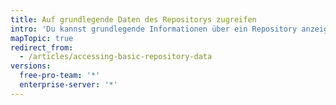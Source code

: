 ```yaml
---
title: Auf grundlegende Daten des Repositorys zugreifen
intro: 'Du kannst grundlegende Informationen über ein Repository anzeigen, beispielsweise über die Aktivität{% if currentVersion == "free-pro-team@latest" %}, den Datenverkehr{% endif %} und die Beitragsaktivitäten des Repositorys.'
mapTopic: true
redirect_from:
  - /articles/accessing-basic-repository-data
versions:
  free-pro-team: '*'
  enterprise-server: '*'
---
```


